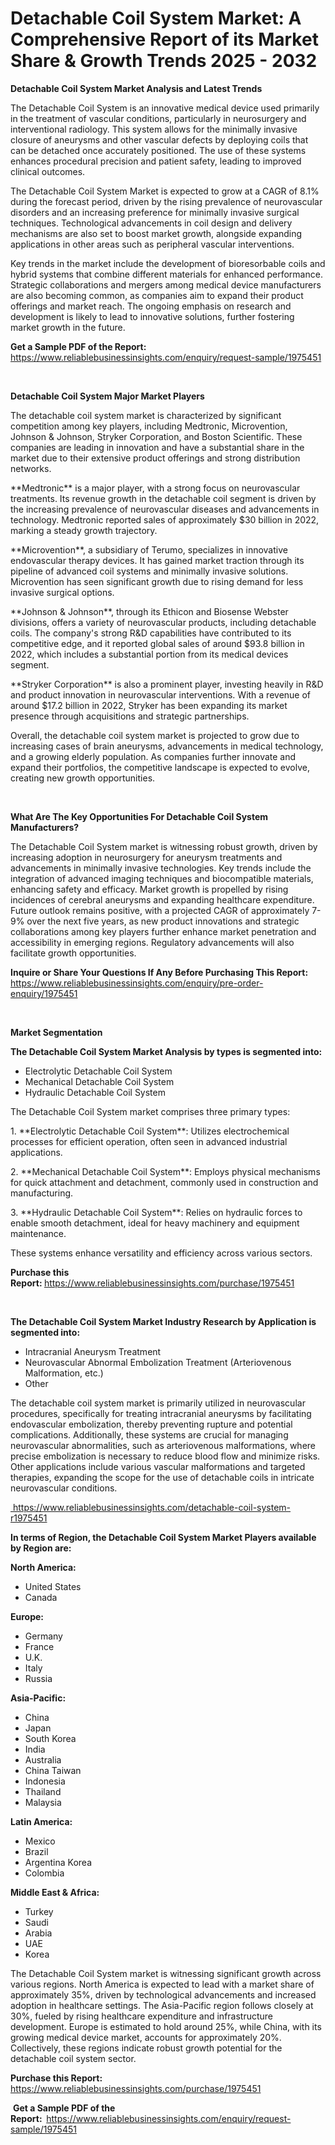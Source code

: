 <p><h1>Detachable Coil System Market: A Comprehensive Report of its Market Share & Growth Trends 2025 - 2032</h1></p><p><strong>Detachable Coil System Market Analysis and Latest Trends</strong></p>
<p><p>The Detachable Coil System is an innovative medical device used primarily in the treatment of vascular conditions, particularly in neurosurgery and interventional radiology. This system allows for the minimally invasive closure of aneurysms and other vascular defects by deploying coils that can be detached once accurately positioned. The use of these systems enhances procedural precision and patient safety, leading to improved clinical outcomes.</p><p>The Detachable Coil System Market is expected to grow at a CAGR of 8.1% during the forecast period, driven by the rising prevalence of neurovascular disorders and an increasing preference for minimally invasive surgical techniques. Technological advancements in coil design and delivery mechanisms are also set to boost market growth, alongside expanding applications in other areas such as peripheral vascular interventions.</p><p>Key trends in the market include the development of bioresorbable coils and hybrid systems that combine different materials for enhanced performance. Strategic collaborations and mergers among medical device manufacturers are also becoming common, as companies aim to expand their product offerings and market reach. The ongoing emphasis on research and development is likely to lead to innovative solutions, further fostering market growth in the future.</p></p>
<p><strong>Get a Sample PDF of the Report:&nbsp;</strong> <a href="https://www.reliablebusinessinsights.com/enquiry/request-sample/1975451?utm_campaign=3327&utm_medium=2&utm_source=Github&utm_content=ia&utm_term=16042025&utm_id=detachable-coil-system">https://www.reliablebusinessinsights.com/enquiry/request-sample/1975451</a></p>
<p>&nbsp;</p>
<p><strong>Detachable Coil System Major Market Players</strong></p>
<p><p>The detachable coil system market is characterized by significant competition among key players, including Medtronic, Microvention, Johnson & Johnson, Stryker Corporation, and Boston Scientific. These companies are leading in innovation and have a substantial share in the market due to their extensive product offerings and strong distribution networks.</p><p>**Medtronic** is a major player, with a strong focus on neurovascular treatments. Its revenue growth in the detachable coil segment is driven by the increasing prevalence of neurovascular diseases and advancements in technology. Medtronic reported sales of approximately $30 billion in 2022, marking a steady growth trajectory.</p><p>**Microvention**, a subsidiary of Terumo, specializes in innovative endovascular therapy devices. It has gained market traction through its pipeline of advanced coil systems and minimally invasive solutions. Microvention has seen significant growth due to rising demand for less invasive surgical options.</p><p>**Johnson & Johnson**, through its Ethicon and Biosense Webster divisions, offers a variety of neurovascular products, including detachable coils. The company's strong R&D capabilities have contributed to its competitive edge, and it reported global sales of around $93.8 billion in 2022, which includes a substantial portion from its medical devices segment.</p><p>**Stryker Corporation** is also a prominent player, investing heavily in R&D and product innovation in neurovascular interventions. With a revenue of around $17.2 billion in 2022, Stryker has been expanding its market presence through acquisitions and strategic partnerships.</p><p>Overall, the detachable coil system market is projected to grow due to increasing cases of brain aneurysms, advancements in medical technology, and a growing elderly population. As companies further innovate and expand their portfolios, the competitive landscape is expected to evolve, creating new growth opportunities.</p></p>
<p>&nbsp;</p>
<p><strong>What Are The Key Opportunities For Detachable Coil System Manufacturers?</strong></p>
<p><p>The Detachable Coil System market is witnessing robust growth, driven by increasing adoption in neurosurgery for aneurysm treatments and advancements in minimally invasive technologies. Key trends include the integration of advanced imaging techniques and biocompatible materials, enhancing safety and efficacy. Market growth is propelled by rising incidences of cerebral aneurysms and expanding healthcare expenditure. Future outlook remains positive, with a projected CAGR of approximately 7-9% over the next five years, as new product innovations and strategic collaborations among key players further enhance market penetration and accessibility in emerging regions. Regulatory advancements will also facilitate growth opportunities.</p></p>
<p><strong>Inquire or Share Your Questions If Any Before Purchasing This Report:</strong> <a href="https://www.reliablebusinessinsights.com/enquiry/pre-order-enquiry/1975451?utm_campaign=3327&utm_medium=2&utm_source=Github&utm_content=ia&utm_term=16042025&utm_id=detachable-coil-system">https://www.reliablebusinessinsights.com/enquiry/pre-order-enquiry/1975451</a></p>
<p>&nbsp;</p>
<p><strong>Market Segmentation</strong></p>
<p><strong>The Detachable Coil System Market Analysis by types is segmented into:</strong></p>
<p><ul><li>Electrolytic Detachable Coil System</li><li>Mechanical Detachable Coil System</li><li>Hydraulic Detachable Coil System</li></ul></p>
<p><p>The Detachable Coil System market comprises three primary types: </p><p>1. **Electrolytic Detachable Coil System**: Utilizes electrochemical processes for efficient operation, often seen in advanced industrial applications.</p><p>2. **Mechanical Detachable Coil System**: Employs physical mechanisms for quick attachment and detachment, commonly used in construction and manufacturing.</p><p>3. **Hydraulic Detachable Coil System**: Relies on hydraulic forces to enable smooth detachment, ideal for heavy machinery and equipment maintenance. </p><p>These systems enhance versatility and efficiency across various sectors.</p></p>
<p><strong>Purchase this Report:&nbsp;</strong><a href="https://www.reliablebusinessinsights.com/purchase/1975451?utm_campaign=3327&utm_medium=2&utm_source=Github&utm_content=ia&utm_term=16042025&utm_id=detachable-coil-system">https://www.reliablebusinessinsights.com/purchase/1975451</a></p>
<p>&nbsp;</p>
<p><strong>The Detachable Coil System Market Industry Research by Application is segmented into:</strong></p>
<p><ul><li>Intracranial Aneurysm Treatment</li><li>Neurovascular Abnormal Embolization Treatment (Arteriovenous Malformation, etc.)</li><li>Other</li></ul></p>
<p><p>The detachable coil system market is primarily utilized in neurovascular procedures, specifically for treating intracranial aneurysms by facilitating endovascular embolization, thereby preventing rupture and potential complications. Additionally, these systems are crucial for managing neurovascular abnormalities, such as arteriovenous malformations, where precise embolization is necessary to reduce blood flow and minimize risks. Other applications include various vascular malformations and targeted therapies, expanding the scope for the use of detachable coils in intricate neurovascular conditions.</p></p>
<p><a href="https://www.reliablebusinessinsights.com/detachable-coil-system-r1975451?utm_campaign=3327&utm_medium=2&utm_source=Github&utm_content=ia&utm_term=16042025&utm_id=detachable-coil-system">&nbsp;https://www.reliablebusinessinsights.com/detachable-coil-system-r1975451</a></p>
<p><strong>In terms of Region, the Detachable Coil System Market Players available by Region are:</strong></p>
<p>
    <p> <strong> North America: </strong>
        <ul>
            <li>United States</li>
            <li>Canada</li>
        </ul>
        </p> 
    <p> <strong> Europe: </strong>
        <ul>
            <li>Germany</li>
            <li>France</li>
            <li>U.K.</li>
            <li>Italy</li>
            <li>Russia</li>
        </ul>
        </p> 
    <p> <strong> Asia-Pacific: </strong>
        <ul>
            <li>China</li>
            <li>Japan</li>
            <li>South Korea</li>
            <li>India</li>
            <li>Australia</li>
            <li>China Taiwan</li>
            <li>Indonesia</li>
            <li>Thailand</li>
            <li>Malaysia</li>
        </ul>
        </p> 
    <p> <strong> Latin America: </strong>
        <ul>
            <li>Mexico</li>
            <li>Brazil</li>
            <li>Argentina Korea</li>
            <li>Colombia</li>
        </ul>
        </p> 
    <p> <strong> Middle East & Africa: </strong>
        <ul>
            <li>Turkey</li>
            <li>Saudi</li>
            <li>Arabia</li>
            <li>UAE</li>
            <li>Korea</li>
        </ul>
    </p>
    </p>
<p><p>The Detachable Coil System market is witnessing significant growth across various regions. North America is expected to lead with a market share of approximately 35%, driven by technological advancements and increased adoption in healthcare settings. The Asia-Pacific region follows closely at 30%, fueled by rising healthcare expenditure and infrastructure development. Europe is estimated to hold around 25%, while China, with its growing medical device market, accounts for approximately 20%. Collectively, these regions indicate robust growth potential for the detachable coil system sector.</p></p>
<p><strong>Purchase this Report: </strong><a href="https://www.reliablebusinessinsights.com/purchase/1975451?utm_campaign=3327&utm_medium=2&utm_source=Github&utm_content=ia&utm_term=16042025&utm_id=detachable-coil-system">https://www.reliablebusinessinsights.com/purchase/1975451</a></p>
<p>&nbsp;<strong>Get a Sample PDF of the Report:&nbsp;&nbsp;</strong><a href="https://www.reliablebusinessinsights.com/enquiry/request-sample/1975451?utm_campaign=3327&utm_medium=2&utm_source=Github&utm_content=ia&utm_term=16042025&utm_id=detachable-coil-system">https://www.reliablebusinessinsights.com/enquiry/request-sample/1975451</a></p>
<p><strong></strong></p>
<p><p></p><p></p><p></p></p>
